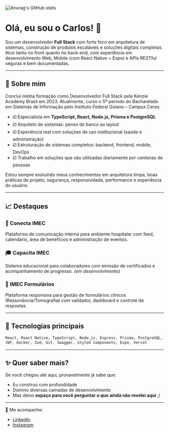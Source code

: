 ![Anurag's GitHub stats](https://www.codewars.com/users/kralluz/badges/large)
# Olá, eu sou o Carlos! 👋

Sou um desenvolvedor **Full Stack** com forte foco em arquitetura de sistemas, construção de produtos escaláveis e soluções digitais completas.
Atuo tanto no front quanto no back-end, com experiência em desenvolvimento Web, Mobile (com React Native + Expo) e APIs RESTful seguras e bem documentadas.

---

## 🧱️ Sobre mim
Concluí minha formação como Desenvolvedor Full Stack pela Kenzie Academy Brasil em 2023.
Atualmente, curso o 5º período do Bacharelado em Sistemas de Informação pelo Instituto Federal Goiano – Campus Ceres.
- ☑️ Especialista em **TypeScript, React, Node.js, Prisma e PostgreSQL**
- ☑️ Arquiteto de sistemas: penso do banco ao layout
- ☑️ Experiência real com soluções de uso institucional (saúde e administração)
- ☑️ Estruturação de sistemas completos: backend, frontend, mobile, DevOps
- ☑️ Trabalho em soluções que são utilizadas diariamente por centenas de pessoas

Estou sempre evoluindo meus conhecimentos em arquitetura limpa, boas práticas de projeto, segurança, responsividade, performance e experiência do usuário.

---

## 📈 Destaques

### 🏥 Conecta IMEC
Plataforma de comunicação interna para ambiente hospitalar com feed, calendário, área de benefícios e administração de eventos.

### 🎓 Capacita IMEC
Sistema educacional para colaboradores com emissão de certificados e acompanhamento de progresso. *(em desenvolvimento)*

### 📅 IMEC Formulários
Plataforma responsiva para gestão de formulários clínicos (Ressonância/Tomografia) com validador, dashboard e controle de respostas.

---

## 🚀 Tecnologias principais

```txt
React, React Native, TypeScript, Node.js, Express, Prisma, PostgreSQL,
JWT, Docker, Zod, Git, Swagger, Styled Components, Expo, Vercel
```

---

## ✨ Quer saber mais?

Se você chegou até aqui, provavelmente já sabe que:
- Eu construo com profundidade
- Domino diversas camadas de desenvolvimento
- Mas deixo **espaço para você perguntar o que ainda não revelei aqui** ;)

---


📍 Me acompanhe:

- [LinkedIn](https://www.linkedin.com/in/carlos-henrique-alves-2505a8249/)
- [Instagram](https://www.instagram.com/klz.carlos/)
